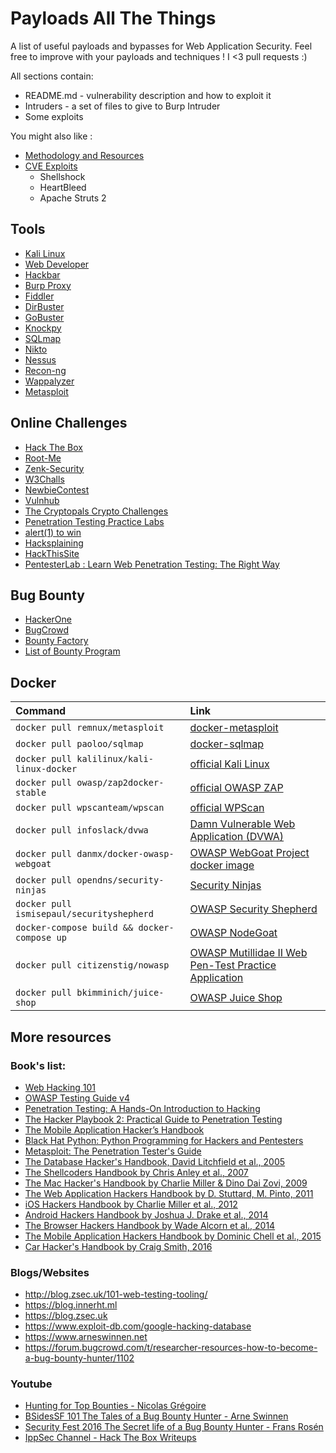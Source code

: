 # Payloads All The Things
A list of useful payloads and bypasses for Web Application Security.
Feel free to improve with your payloads and techniques !
I <3 pull requests :)

All sections contain:
  - README.md - vulnerability description and how to exploit it
  - Intruders - a set of files to give to Burp Intruder
  - Some exploits

You might also like :
 - [Methodology and Resources](https://github.com/swisskyrepo/PayloadsAllTheThings/blob/master/Methodology%20and%20Resources/)
 - [CVE Exploits](https://github.com/swisskyrepo/PayloadsAllTheThings/blob/master/CVE%20Exploits)
    - Shellshock
    - HeartBleed
    - Apache Struts 2

## Tools
* [Kali Linux](https://www.kali.org/)
* [Web Developer](https://addons.mozilla.org/en-Gb/firefox/addon/web-developer/)
* [Hackbar](https://addons.mozilla.org/en-Gb/firefox/addon/hackbar/?src=search)
* [Burp Proxy](https://portswigger.net)
* [Fiddler](https://www.telerik.com/download/fiddler)
* [DirBuster](https://sourceforge.net/projects/dirbuster/)
* [GoBuster](https://github.com/OJ/gobuster)
* [Knockpy](https://github.com/guelfoweb/knock)
* [SQLmap](http://sqlmap.org)
* [Nikto](https://cirt.net/nikto2)
* [Nessus](http://www.tenable.com/products/nessus-vulnerability-scanner)
* [Recon-ng](https://bitbucket.org/LaNMaSteR53/recon-ng)
* [Wappalyzer](https://wappalyzer.com/download)
* [Metasploit](https://www.metasploit.com/)

## Online Challenges
* [Hack The Box](hackthebox.eu/)
* [Root-Me](https://www.root-me.org)
* [Zenk-Security](https://www.zenk-security.com/epreuves.php)
* [W3Challs](https://w3challs.com/)
* [NewbieContest](https://www.newbiecontest.org/)
* [Vulnhub](https://www.vulnhub.com/)
* [The Cryptopals Crypto Challenges](https://cryptopals.com/)
* [Penetration Testing Practice Labs](http://www.amanhardikar.com/mindmaps/Practice.html)
* [alert(1) to win](https://alf.nu/alert1)
* [Hacksplaining](https://www.hacksplaining.com/exercises)
* [HackThisSite](https://hackthissite.org)
* [PentesterLab : Learn Web Penetration Testing: The Right Way](https://pentesterlab.com/)

## Bug Bounty
* [HackerOne](https://hackerone.com)
* [BugCrowd](https://bugcrowd.com)
* [Bounty Factory](https://bountyfactory.io)
* [List of Bounty Program](https://bugcrowd.com/list-of-bug-bounty-programs/)

## Docker
| Command     | Link |
| :------------- | :------------- |
| `docker pull remnux/metasploit` | [docker-metasploit](https://hub.docker.com/r/remnux/metasploit/) |
| `docker pull paoloo/sqlmap`     | [docker-sqlmap](https://hub.docker.com/r/paoloo/sqlmap/)         |
| `docker pull kalilinux/kali-linux-docker` | [official Kali Linux](https://hub.docker.com/r/kalilinux/kali-linux-docker/) |
| `docker pull owasp/zap2docker-stable` | [official OWASP ZAP](https://github.com/zaproxy/zaproxy) |
| `docker pull wpscanteam/wpscan`       | [official WPScan](https://hub.docker.com/r/wpscanteam/wpscan/) |
| `docker pull infoslack/dvwa`          | [Damn Vulnerable Web Application (DVWA)](https://hub.docker.com/r/infoslack/dvwa/) |
| `docker pull danmx/docker-owasp-webgoat` | [OWASP WebGoat Project docker image](https://hub.docker.com/r/danmx/docker-owasp-webgoat/) |
| `docker pull opendns/security-ninjas` | [Security Ninjas](https://hub.docker.com/r/opendns/security-ninjas/) |
| `docker pull ismisepaul/securityshepherd` | [OWASP Security Shepherd](https://hub.docker.com/r/ismisepaul/securityshepherd/) |
| `docker-compose build && docker-compose up` | [OWASP NodeGoat](https://github.com/owasp/nodegoat#option-3---run-nodegoat-on-docker) |
| `docker pull citizenstig/nowasp` | [OWASP Mutillidae II Web Pen-Test Practice Application](https://hub.docker.com/r/citizenstig/nowasp/) |
| `docker pull bkimminich/juice-shop` | [OWASP Juice Shop](https://github.com/bkimminich/juice-shop#docker-container) |


## More resources
### Book's list:
* [Web Hacking 101](https://leanpub.com/web-hacking-101)
* [OWASP Testing Guide v4](https://www.owasp.org/index.php/OWASP_Testing_Project)
* [Penetration Testing: A Hands-On Introduction to Hacking](http://amzn.to/2dhHTSn)
* [The Hacker Playbook 2: Practical Guide to Penetration Testing](http://amzn.to/2d9wYKa)
* [The Mobile Application Hacker’s Handbook](http://amzn.to/2cVOIrE)
* [Black Hat Python: Python Programming for Hackers and Pentesters](http://www.amazon.com/Black-Hat-Python-Programming-Pentesters/dp/1593275900)
* [Metasploit: The Penetration Tester's Guide](https://www.nostarch.com/metasploit)
* [The Database Hacker's Handbook, David Litchfield et al., 2005](http://www.wiley.com/WileyCDA/WileyTitle/productCd-0764578014.html)
* [The Shellcoders Handbook by Chris Anley et al., 2007](http://www.wiley.com/WileyCDA/WileyTitle/productCd-047008023X.html)
* [The Mac Hacker's Handbook by Charlie Miller & Dino Dai Zovi, 2009](http://www.wiley.com/WileyCDA/WileyTitle/productCd-0470395362.html)
* [The Web Application Hackers Handbook by D. Stuttard, M. Pinto, 2011](http://www.wiley.com/WileyCDA/WileyTitle/productCd-1118026470.html)
* [iOS Hackers Handbook by Charlie Miller et al., 2012](http://www.wiley.com/WileyCDA/WileyTitle/productCd-1118204123.html)
* [Android Hackers Handbook by Joshua J. Drake et al., 2014](http://www.wiley.com/WileyCDA/WileyTitle/productCd-111860864X.html)
* [The Browser Hackers Handbook by Wade Alcorn et al., 2014](http://www.wiley.com/WileyCDA/WileyTitle/productCd-1118662091.html)
* [The Mobile Application Hackers Handbook by Dominic Chell et al., 2015](http://www.wiley.com/WileyCDA/WileyTitle/productCd-1118958500.html)
* [Car Hacker's Handbook by Craig Smith, 2016](https://www.nostarch.com/carhacking)

### Blogs/Websites
* http://blog.zsec.uk/101-web-testing-tooling/
* https://blog.innerht.ml
* https://blog.zsec.uk
* https://www.exploit-db.com/google-hacking-database
* https://www.arneswinnen.net
* https://forum.bugcrowd.com/t/researcher-resources-how-to-become-a-bug-bounty-hunter/1102

### Youtube
* [Hunting for Top Bounties - Nicolas Grégoire](https://www.youtube.com/watch?v=mQjTgDuLsp4)
* [BSidesSF 101 The Tales of a Bug Bounty Hunter - Arne Swinnen](https://www.youtube.com/watch?v=dsekKYNLBbc)
* [Security Fest 2016 The Secret life of a Bug Bounty Hunter - Frans Rosén](https://www.youtube.com/watch?v=KDo68Laayh8)
* [IppSec Channel - Hack The Box Writeups](https://www.youtube.com/channel/UCa6eh7gCkpPo5XXUDfygQQA)
